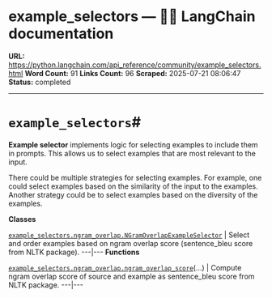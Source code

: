 # example_selectors — 🦜🔗 LangChain  documentation

**URL:** https://python.langchain.com/api_reference/community/example_selectors.html
**Word Count:** 91
**Links Count:** 96
**Scraped:** 2025-07-21 08:06:47
**Status:** completed

---

# `example_selectors`\#

**Example selector** implements logic for selecting examples to include them in prompts. This allows us to select examples that are most relevant to the input.

There could be multiple strategies for selecting examples. For example, one could select examples based on the similarity of the input to the examples. Another strategy could be to select examples based on the diversity of the examples.

**Classes**

[`example_selectors.ngram_overlap.NGramOverlapExampleSelector`](https://python.langchain.com/api_reference/community/example_selectors/langchain_community.example_selectors.ngram_overlap.NGramOverlapExampleSelector.html#langchain_community.example_selectors.ngram_overlap.NGramOverlapExampleSelector "langchain_community.example_selectors.ngram_overlap.NGramOverlapExampleSelector") | Select and order examples based on ngram overlap score \(sentence\_bleu score from NLTK package\).   ---|---      **Functions**

[`example_selectors.ngram_overlap.ngram_overlap_score`](https://python.langchain.com/api_reference/community/example_selectors/langchain_community.example_selectors.ngram_overlap.ngram_overlap_score.html#langchain_community.example_selectors.ngram_overlap.ngram_overlap_score "langchain_community.example_selectors.ngram_overlap.ngram_overlap_score")\(...\) | Compute ngram overlap score of source and example as sentence\_bleu score from NLTK package.   ---|---
